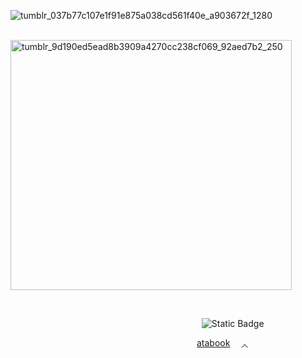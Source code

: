 ![tumblr_037b77c107e1f91e875a038cd561f40e_a903672f_1280](https://github.com/user-attachments/assets/54bd5b9b-5c96-4588-bb2e-c4a2d102f028)


                          <img width="450" height="400" alt="tumblr_9d190ed5ead8b3909a4270cc238cf069_92aed7b2_250" src="https://github.com/user-attachments/assets/2936aee7-7068-4c53-a939-424c7534c299" />




                                       
                                       
                                             ![Static Badge](https://img.shields.io/badge/963%2C377-%E0%BB%92?label=%E2%80%82%E2%80%82%E0%BB%92%E2%80%82%E2%80%82%E2%80%82%E2%80%82%E2%80%82%20&labelColor=414759&color=c1c0c0)


                                           [atabook](https://ivysolde.atabook.org)   ◞◟

 


⠀⠀⠀⠀⠀⠀⠀⠀⠀⠀⠀⠀⠀⠀⠀⠀⠀⠀⠀⠀⠀


⠀⠀⠀⠀⠀⠀⠀⠀⠀⠀⠀⠀⠀⠀⠀⠀⠀⠀⠀                              




⠀⠀⠀⠀⠀

⠀⠀⠀⠀⠀⠀⠀⠀ᅠᅠᅠ⠀⠀⠀⠀⠀⠀⠀ᅠᅠᅠᅠᅠᅠᅠᅠᅠᅠᅠᅠᅠ⠀⠀⠀⠀⠀⠀⠀⠀⠀⠀⠀⠀⠀⠀⠀⠀⠀⠀⠀⠀⠀⠀⠀⠀⠀⠀⠀⠀⠀⠀⠀ 


⠀⠀⠀⠀⠀⠀⠀⠀⠀⠀⠀⠀⠀⠀⠀⠀⠀⠀⠀⠀⠀⠀⠀⠀⠀⠀                                                           

⠀


⠀⠀⠀


⠀⠀⠀

⠀⠀⠀⠀⠀⠀⠀⠀⠀⠀⠀⠀⠀⠀⠀⠀⠀⠀⠀⠀⠀⠀⠀⠀⠀⠀⠀⠀⠀


⠀⠀⠀⠀⠀⠀⠀⠀⠀⠀⠀⠀⠀⠀⠀⠀⠀⠀⠀⠀⠀



⠀⠀⠀⠀⠀⠀
⠀⠀⠀⠀⠀⠀

⠀⠀⠀⠀⠀⠀
⠀⠀⠀⠀⠀⠀⠀⠀⠀⠀⠀⠀⠀⠀⠀⠀⠀⠀⠀⠀⠀⠀⠀⠀⠀⠀⠀⠀⠀⠀
